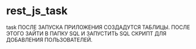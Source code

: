 # rest_js_task
task
ПОСЛЕ ЗАПУСКА ПРИЛОЖЕНИЯ СОЗДАДУТСЯ ТАБЛИЦЫ. ПОСЛЕ ЭТОГО ЗАЙТИ В ПАПКУ SQL И ЗАПУСТИТЬ SQL СКРИПТ ДЛЯ ДОБАВЛЕНИЯ ПОЛЬЗОВАТЕЛЕЙ.
